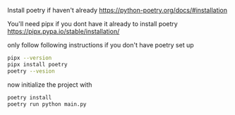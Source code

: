 Install poetry if haven't already
https://python-poetry.org/docs/#installation

You'll need pipx if you dont have it already to install poetry
https://pipx.pypa.io/stable/installation/

only follow following instructions if you don't have poetry set up
```bash
pipx --version
pipx install poetry
poetry --vesion
```

now initialize the project with 

```bash
poetry install
poetry run python main.py
```
